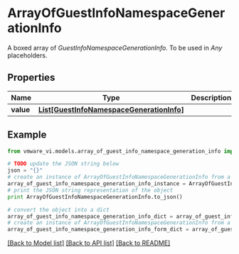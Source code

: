 # ArrayOfGuestInfoNamespaceGenerationInfo

A boxed array of *GuestInfoNamespaceGenerationInfo*. To be used in *Any* placeholders. 

## Properties
Name | Type | Description | Notes
------------ | ------------- | ------------- | -------------
**value** | [**List[GuestInfoNamespaceGenerationInfo]**](GuestInfoNamespaceGenerationInfo.md) |  | 

## Example

```python
from vmware_vi.models.array_of_guest_info_namespace_generation_info import ArrayOfGuestInfoNamespaceGenerationInfo

# TODO update the JSON string below
json = "{}"
# create an instance of ArrayOfGuestInfoNamespaceGenerationInfo from a JSON string
array_of_guest_info_namespace_generation_info_instance = ArrayOfGuestInfoNamespaceGenerationInfo.from_json(json)
# print the JSON string representation of the object
print ArrayOfGuestInfoNamespaceGenerationInfo.to_json()

# convert the object into a dict
array_of_guest_info_namespace_generation_info_dict = array_of_guest_info_namespace_generation_info_instance.to_dict()
# create an instance of ArrayOfGuestInfoNamespaceGenerationInfo from a dict
array_of_guest_info_namespace_generation_info_form_dict = array_of_guest_info_namespace_generation_info.from_dict(array_of_guest_info_namespace_generation_info_dict)
```
[[Back to Model list]](../README.md#documentation-for-models) [[Back to API list]](../README.md#documentation-for-api-endpoints) [[Back to README]](../README.md)


